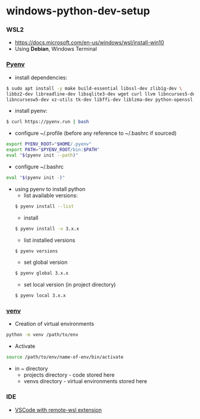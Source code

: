 # windows-python-dev-setup

### WSL2
* https://docs.microsoft.com/en-us/windows/wsl/install-win10
* Using **Debian**, Windows Terminal

### [Pyenv](https://github.com/pyenv/pyenv)
* install dependencies: 
```bash
$ sudo apt install -y make build-essential libssl-dev zlib1g-dev \
libbz2-dev libreadline-dev libsqlite3-dev wget curl llvm libncurses5-dev \
libncursesw5-dev xz-utils tk-dev libffi-dev liblzma-dev python-openssl
```
* install pyenv:
```bash
$ curl https://pyenv.run | bash
```
* configure ~/.profile (before any reference to ~/.bashrc if sourced)
```bash
export PYENV_ROOT="$HOME/.pyenv"
export PATH="$PYENV_ROOT/bin:$PATH"
eval "$(pyenv init --path)"
```
* configure ~/.bashrc
```bash
eval "$(pyenv init -)"
```
* using pyenv to install python
  * list available versions: 
  ```bash
  $ pyenv install --list
  ```
  * install
  ```bash
  $ pyenv install -v 3.x.x
  ```
  * list installed versions
  ```bash
  $ pyenv versions
  ```
  * set global version
  ```bash
  $ pyenv global 3.x.x
  ```
  * set local version (in project directory)
  ```bash
  $ pyenv local 3.x.x
  ```
 
### [venv](https://docs.python.org/3/library/venv.html)
* Creation of virtual environments
```bash
python -m venv /path/to/env
```
* Activate
```bash
source /path/to/env/name-of-env/bin/activate
```
* in ~ directory
  * projects directory - code stored here
  * venvs directory - virtual environments stored here
### IDE
* [VSCode with remote-wsl extension](https://code.visualstudio.com/blogs/2019/09/03/wsl2)
